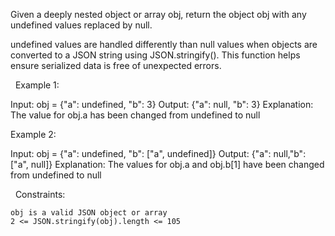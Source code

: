 Given a deeply nested object or array obj, return the object obj with any undefined values replaced by null.

undefined values are handled differently than null values when objects are converted to a JSON string using JSON.stringify(). This function helps ensure serialized data is free of unexpected errors.

 
Example 1:

Input: obj = {"a": undefined, "b": 3}
Output: {"a": null, "b": 3}
Explanation: The value for obj.a has been changed from undefined to null


Example 2:

Input: obj = {"a": undefined, "b": ["a", undefined]}
Output: {"a": null,"b": ["a", null]}
Explanation: The values for obj.a and obj.b[1] have been changed from undefined to null


 
Constraints:


	obj is a valid JSON object or array
	2 <= JSON.stringify(obj).length <= 105

